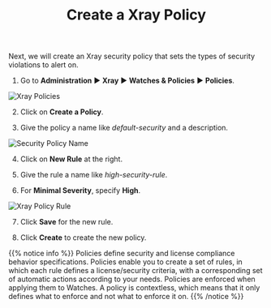 ﻿---
title: "Create a Xray Policy"
chapter: false
weight: 426
pre: "<b>4.2.6 </b>"
---

Next, we will create an Xray security policy that sets the types of security violations to alert on.

1. Go to **Administration** ► **Xray** ► **Watches & Policies** ► **Policies**.

![Xray Policies](/images/xray-policy.png)

2. Click on **Create a Policy**.

3. Give the policy a name like _default-security_ and a description.

![Security Policy Name](/images/security-policy-name.png)

4. Click on **New Rule** at the right.

5. Give the rule a name like _high-security-rule_.

6. For **Minimal Severity**, specify **High**.

![Xray Policy Rule](/images/xray-policy-rule.png)

7. Click **Save** for the new rule.

8. Click **Create** to create the new policy.

{{% notice info %}}
Policies define security and license compliance behavior specifications. Policies enable you to create a set of rules, in which each rule defines a license/security criteria, with a corresponding set of automatic actions according to your needs. Policies are enforced when applying them to Watches. A policy is contextless, which means that it only defines what to enforce and not what to enforce it on. 
{{% /notice %}}

